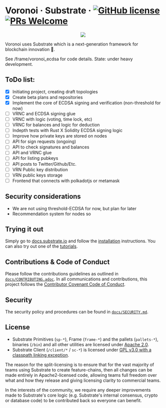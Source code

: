 # Voronoi &middot; Substrate &middot; [![GitHub license](https://img.shields.io/badge/license-GPL3%2FApache2-blue)](#LICENSE) [![PRs Welcome](https://img.shields.io/badge/PRs-welcome-brightgreen.svg)](docs/CONTRIBUTING.adoc)

<p align="center">
  <img src="/docs/media/sub.gif">
</p>

Voronoi uses Substrate which is a next-generation framework for blockchain innovation 🚀.

See /frame/voronoi_ecdsa for code details. State: under heavy development.

## ToDo list:
- [X] Initiating project, creating draft topologies
- [x] Create beta plans and repositories
- [X] Implement the core of ECDSA signing and verification (non-threshold for now)
- [ ] VRNC and ECDSA signing glue
- [ ] VRNC with logic (voting, time lock, etc)
- [ ] VRNC for balances and logic for deduction
- [ ] Indepth tests with Rust X Solidity ECDSA signing logic
- [ ] Improve how private keys are stored on nodes
- [ ] API for sign requests (ongoing)
- [ ] API to check signatures and balances
- [ ] API and VRNC glue
- [ ] API for listing pubkeys
- [ ] API posts to Twitter/Github/Etc.
- [ ] VRN Public key distribution
- [ ] VRN public keys storage
- [ ] Frontend that connects with polkadotjs or metamask

## Security considerations
- We are not using threshold-ECDSA for now, but plan for later
- Recommendation system for nodes so 

## Trying it out

Simply go to [docs.substrate.io](https://docs.substrate.io) and follow the
[installation](https://docs.substrate.io/v3/getting-started/overview) instructions. You can
also try out one of the [tutorials](https://docs.substrate.io/tutorials/).

## Contributions & Code of Conduct

Please follow the contributions guidelines as outlined in [`docs/CONTRIBUTING.adoc`](docs/CONTRIBUTING.adoc). In all communications and contributions, this project follows the [Contributor Covenant Code of Conduct](docs/CODE_OF_CONDUCT.md).

## Security

The security policy and procedures can be found in [`docs/SECURITY.md`](docs/SECURITY.md).

## License

- Substrate Primitives (`sp-*`), Frame (`frame-*`) and the pallets (`pallets-*`), binaries (`/bin`) and all other utilities are licensed under [Apache 2.0](LICENSE-APACHE2).
- Substrate Client (`/client/*` / `sc-*`) is licensed under [GPL v3.0 with a classpath linking exception](LICENSE-GPL3).

The reason for the split-licensing is to ensure that for the vast majority of teams using Substrate to create feature-chains, then all changes can be made entirely in Apache2-licensed code, allowing teams full freedom over what and how they release and giving licensing clarity to commercial teams.

In the interests of the community, we require any deeper improvements made to Substrate's core logic (e.g. Substrate's internal consensus, crypto or database code) to be contributed back so everyone can benefit.

